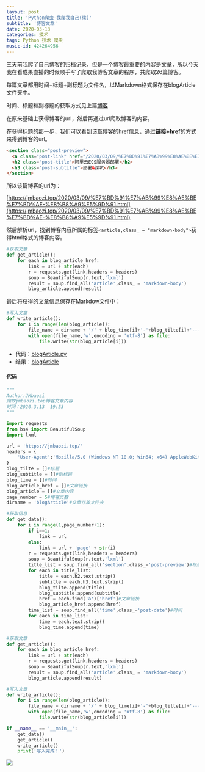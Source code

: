 ```yaml
---
layout: post
title: 'Python爬虫-我爬我自己(续)'
subtitle: '博客文章'
date: 2020-03-13
categories: 技术
tags: Python 技术 爬虫
music-id: 424264956
---
```


三天前我爬了自己博客的归档记录，但是一个博客最重要的内容是文章，所以今天我在看成果直播的时候顺手写了爬取我博客文章的程序，共爬取26篇博客。

每篇文章都用时间+标题+副标题为文件名，以Markdown格式保存在blogArticle文件夹中。

时间、标题和副标题的获取方式见上篇[博客](https://jmbaozi.top/2020/03/10/Python%E7%88%AC%E8%99%AB-%E6%88%91%E7%88%AC%E6%88%91%E8%87%AA%E5%B7%B1.html)

在原来基础上获得博客的url，然后再通过url爬取博客的内容。

在获得标题的那一步，我们可以看到该篇博客的href信息，通过**链接+href**的方式来得到博客的url。

```html
<section class="post-preview">
  <a class="post-link" href="/2020/03/09/%E7%BD%91%E7%AB%99%E8%AE%BE%E7%BD%AE-%E8%B8%A9%E5%9D%91.html" title="阿里云ECS服务器部署"></a>
  <h2 class="post-title">阿里云ECS服务器部署</h2>
  <h3 class="post-subtitle">部署&踩坑</h3>
</section>
```
所以该篇博客的url为：

[https://jmbaozi.top/2020/03/09/%E7%BD%91%E7%AB%99%E8%AE%BE%E7%BD%AE-%E8%B8%A9%E5%9D%91.html](https://jmbaozi.top/2020/03/09/%E7%BD%91%E7%AB%99%E8%AE%BE%E7%BD%AE-%E8%B8%A9%E5%9D%91.html)

然后解析url，找到博客内容所属的标签```<article,class_ = "markdown-body">```获得html格式的博客内容。
```python
#获取文章
def get_article():
    for each in blog_article_href:
        link = url + str(each)
        r = requests.get(link,headers = headers)
        soup = BeautifulSoup(r.text,'lxml')
        result = soup.find_all('article',class_ = 'markdown-body')
        blog_article.append(result)
```
最后将获得的文章信息保存在Markdow文件中：
```python
#写入文章
def write_article():
    for i in range(len(blog_article)):
        file_name = dirname + '/' + blog_time[i]+'-'+blog_tilte[i]+'---'+blog_subtitle[i]+ '.md'
        with open(file_name,'w',encoding = 'utf-8') as file:
            file.write(str(blog_article[i]))
```


* 代码：[blogArticle.py](https://github.com/JMbaozi/absorb/blob/master/Blog/program/blogArticle.py)
* 结果：[blogArticle](https://github.com/JMbaozi/absorb/tree/master/Blog/file/blogArticle)

#### 代码

```python
"""
Author:JMbaozi
爬取jmbaozi.top博客文章内容
时间：2020.3.13  19:53
"""

import requests
from bs4 import BeautifulSoup
import lxml

url = 'https://jmbaozi.top/'
headers = {
    'User-Agent':'Mozilla/5.0 (Windows NT 10.0; Win64; x64) AppleWebKit/537.36 (KHTML, like Gecko) Chrome/81.0.4044.43 Safari/537.36 Edg/81.0.416.28'
}
blog_tilte = []#标题
blog_subtitle = []#副标题
blog_time = []#时间
blog_article_href = []#文章链接
blog_article = []#文章内容
page_number = 5#博客页数
dirname = 'blogArticle'#文章存放文件夹

#获取信息
def get_data():
    for i in range(1,page_number+1):
        if i==1:
            link = url
        else:
            link = url + 'page' + str(i)
        r = requests.get(link,headers = headers)
        soup = BeautifulSoup(r.text,'lxml')
        title_list = soup.find_all('section',class_='post-preview')#标题&副标题&文章链接
        for each in title_list:
            title = each.h2.text.strip()
            subtitle = each.h3.text.strip()
            blog_tilte.append(title)
            blog_subtitle.append(subtitle)
            href = each.find('a')['href']#文章链接
            blog_article_href.append(href)
        time_list = soup.find_all('time',class_='post-date')#时间
        for each in time_list:
            time = each.text.strip()
            blog_time.append(time)

#获取文章
def get_article():
    for each in blog_article_href:
        link = url + str(each)
        r = requests.get(link,headers = headers)
        soup = BeautifulSoup(r.text,'lxml')
        result = soup.find_all('article',class_ = 'markdown-body')
        blog_article.append(result)

#写入文章
def write_article():
    for i in range(len(blog_article)):
        file_name = dirname + '/' + blog_time[i]+'-'+blog_tilte[i]+'---'+blog_subtitle[i]+ '.md'
        with open(file_name,'w',encoding = 'utf-8') as file:
            file.write(str(blog_article[i]))

if __name__ == '__main__':
    get_data()
    get_article()
    write_article()
    print('写入完成！')

```

![](https://lz.sinaimg.cn/orj1080/ebeef3aaly3gcskga5mycj20py0hzab1.jpg)